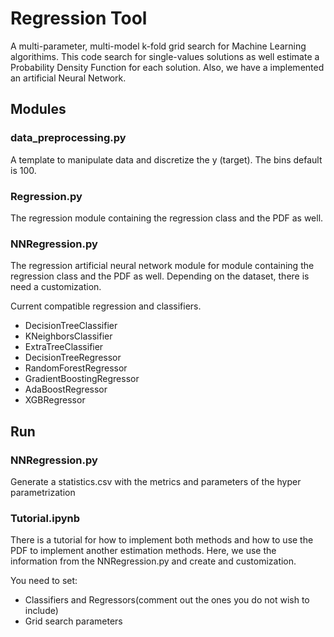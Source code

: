 # Regression Tool
A multi-parameter, multi-model k-fold grid search for Machine Learning algorithims. This code search for single-values solutions as well estimate a Probability Density Function for each solution. Also, we have a implemented an artificial Neural Network.
## Modules

### data_preprocessing.py
A template to manipulate data and discretize the y (target). The bins default is 100.

### Regression.py
The regression module containing the regression class and the PDF as well.

### NNRegression.py
The regression artificial neural network module for  module containing the regression class and the PDF as well. Depending on the dataset, there is need a customization.

Current compatible regression and classifiers.

- DecisionTreeClassifier
- KNeighborsClassifier  
- ExtraTreeClassifier 
- DecisionTreeRegressor
- RandomForestRegressor
- GradientBoostingRegressor
- AdaBoostRegressor
- XGBRegressor

## Run
### NNRegression.py
Generate a statistics.csv with the metrics and parameters of the hyper parametrization
### Tutorial.ipynb
There is a tutorial for how to implement both methods and how to use the PDF to implement another estimation methods. Here, we use the information from the NNRegression.py and create and customization.

You need to set:

- Classifiers and Regressors(comment out the ones you do not wish to include)
- Grid search parameters